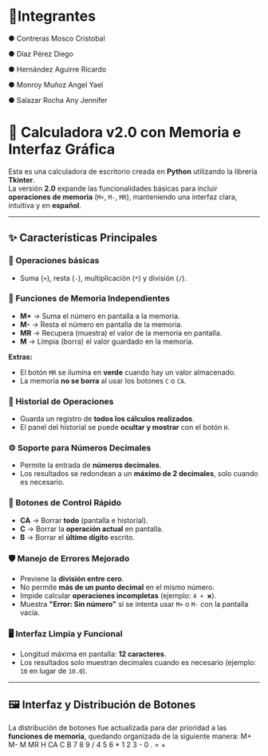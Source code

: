 # 👤Integrantes
●	Contreras Mosco Cristobal

●	Díaz Pérez Diego

●	Hernández Aguirre Ricardo

●	Monroy Muñoz Angel Yael

●	Salazar Rocha Any Jennifer



# 🧮 Calculadora v2.0 con Memoria e Interfaz Gráfica

Esta es una calculadora de escritorio creada en **Python** utilizando la librería **Tkinter**.  
La versión **2.0** expande las funcionalidades básicas para incluir **operaciones de memoria** (`M+`, `M-`, `MR`), manteniendo una interfaz clara, intuitiva y en **español**.

---

## ✨ Características Principales

### 🔢 Operaciones básicas
- Suma (`+`), resta (`-`), multiplicación (`*`) y división (`/`).

### 🧠 Funciones de Memoria Independientes
- **M+** → Suma el número en pantalla a la memoria.  
- **M-** → Resta el número en pantalla de la memoria.  
- **MR** → Recupera (muestra) el valor de la memoria en pantalla.  
- **M** → Limpia (borra) el valor guardado en la memoria.

**Extras:**
- El botón `MR` se ilumina en **verde** cuando hay un valor almacenado.  
- La memoria **no se borra** al usar los botones `C` o `CA`.

### 📝 Historial de Operaciones
- Guarda un registro de **todos los cálculos realizados**.
- El panel del historial se puede **ocultar y mostrar** con el botón `H`.

### ⚙️ Soporte para Números Decimales
- Permite la entrada de **números decimales**.
- Los resultados se redondean a un **máximo de 2 decimales**, solo cuando es necesario.

### 🧹 Botones de Control Rápido
- **CA** → Borrar **todo** (pantalla e historial).  
- **C** → Borrar la **operación actual** en pantalla.  
- **B** → Borrar el **último dígito** escrito.

### 🛡️ Manejo de Errores Mejorado
- Previene la **división entre cero**.  
- No permite **más de un punto decimal** en el mismo número.  
- Impide calcular **operaciones incompletas** (ejemplo: `4 + ❌`).  
- Muestra **"Error: Sin número"** si se intenta usar `M+` o `M-` con la pantalla vacía.

### 🖥️ Interfaz Limpia y Funcional
- Longitud máxima en pantalla: **12 caracteres**.  
- Los resultados solo muestran decimales cuando es necesario (ejemplo: `10` en lugar de `10.0`).

---

## 🖼️ Interfaz y Distribución de Botones

La distribución de botones fue actualizada para dar prioridad a las **funciones de memoria**, quedando organizada de la siguiente manera:
M+ M- M MR 
H CA C B 
7 8 9 / 
4 5 6 * 
1 2 3 - 
0 . = +

